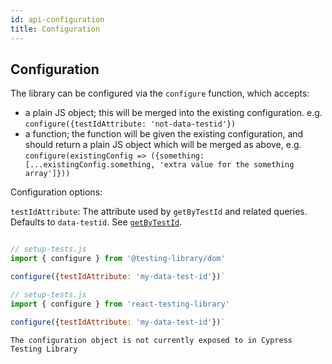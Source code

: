 ```yaml
---
id: api-configuration
title: Configuration
---
```


## Configuration

The library can be configured via the `configure` function, which accepts:

- a plain JS object; this will be merged into the existing configuration. e.g.
  `configure({testIdAttribute: 'not-data-testid'})`
- a function; the function will be given the existing configuration, and should
  return a plain JS object which will be merged as above, e.g.
  `configure(existingConfig => ({something: [...existingConfig.something, 'extra value for the something array']}))`

Configuration options:

`testIdAttribute`: The attribute used by `getByTestId` and related queries.
Defaults to `data-testid`. See [`getByTestId`](#getbytestid).

```html

```

<!--DOCUSAURUS_CODE_TABS-->

<!--Native-->

```js
// setup-tests.js
import { configure } from '@testing-library/dom'

configure({testIdAttribute: 'my-data-test-id'})`
```

<!--React-->

```js
// setup-tests.js
import { configure } from 'react-testing-library'

configure({testIdAttribute: 'my-data-test-id'})`
```

<!--Cypress-->

```
The configuration object is not currently exposed to in Cypress Testing Library
```

<!--END_DOCUSAURUS_CODE_TABS-->
